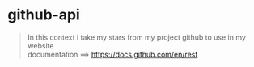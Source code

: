 # github-api 
>In this context i take my stars from my project github to use in my website<br>
>documentation ==> https://docs.github.com/en/rest
